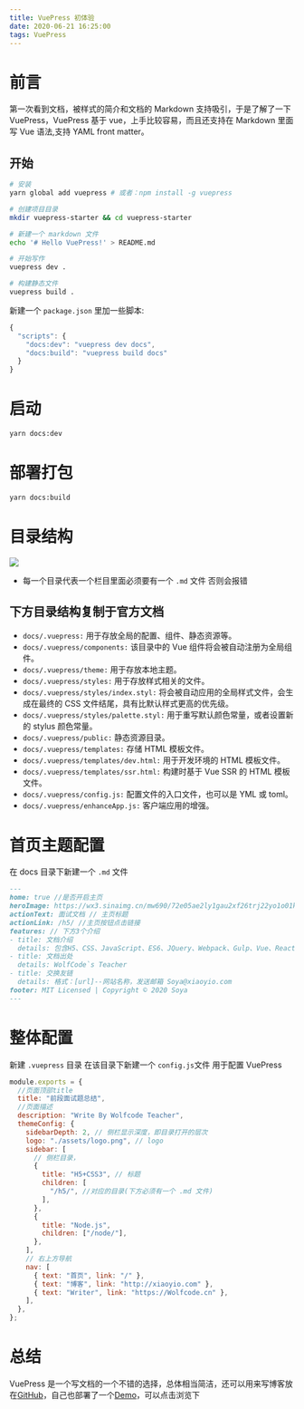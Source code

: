 ```yaml
---
title: VuePress 初体验
date: 2020-06-21 16:25:00
tags: VuePress
--- 
```


# 前言

第一次看到文档，被样式的简介和文档的 Markdown 支持吸引，于是了解了一下 VuePress，VuePress 基于 vue，上手比较容易，而且还支持在 Markdown 里面写 Vue 语法,支持 YAML front matter。

## 开始

```sh
# 安装
yarn global add vuepress # 或者：npm install -g vuepress

# 创建项目目录
mkdir vuepress-starter && cd vuepress-starter

# 新建一个 markdown 文件
echo '# Hello VuePress!' > README.md

# 开始写作
vuepress dev .

# 构建静态文件
vuepress build .
```

新建一个 `package.json` 里加一些脚本:

```js
{
  "scripts": {
    "docs:dev": "vuepress dev docs",
    "docs:build": "vuepress build docs"
  }
}
```

# 启动

```sh
yarn docs:dev
```

# 部署打包

```sh
yarn docs:build
```

# 目录结构

![](http://doc.s1mple.cn/assets/img/mulu.png)

- 每一个目录代表一个栏目里面必须要有一个 `.md` 文件 否则会报错

## 下方目录结构复制于官方文档

- `docs/.vuepress:` 用于存放全局的配置、组件、静态资源等。
- `docs/.vuepress/components:` 该目录中的 Vue 组件将会被自动注册为全局组件。
- `docs/.vuepress/theme:` 用于存放本地主题。
- `docs/.vuepress/styles:` 用于存放样式相关的文件。
- `docs/.vuepress/styles/index.styl:` 将会被自动应用的全局样式文件，会生成在最终的 CSS 文件结尾，具有比默认样式更高的优先级。
- `docs/.vuepress/styles/palette.styl:` 用于重写默认颜色常量，或者设置新的 stylus 颜色常量。
- `docs/.vuepress/public:` 静态资源目录。
- `docs/.vuepress/templates:` 存储 HTML 模板文件。
- `docs/.vuepress/templates/dev.html:` 用于开发环境的 HTML 模板文件。
- `docs/.vuepress/templates/ssr.html:` 构建时基于 Vue SSR 的 HTML 模板文件。
- `docs/.vuepress/config.js:` 配置文件的入口文件，也可以是 YML 或 toml。
- `docs/.vuepress/enhanceApp.js:` 客户端应用的增强。

# 首页主题配置

在 docs 目录下新建一个 `.md` 文件

```md
---
home: true //是否开启主页
heroImage: https://wx3.sinaimg.cn/mw690/72e05ae2ly1gau2xf26trj22yo1o01ky.jpg //主页图片
actionText: 面试文档 // 主页标题
actionLink: /h5/ //主页按钮点击链接
features: // 下方3个介绍
- title: 文档介绍
  details: 包含H5、CSS、JavaScript、ES6、JQuery、Webpack、Gulp、Vue、React、小程序、NodeJS 经典前段面试题
- title: 文档出处
  details: WolfCode`s Teacher
- title: 交换友链
  details: 格式：[url]--网站名称，发送邮箱 Soya@xiaoyio.com
footer: MIT Licensed | Copyright © 2020 Soya
---
```

# 整体配置

新建 `.vuepress` 目录 在该目录下新建一个 `config.js`文件 用于配置 VuePress

```js
module.exports = {
  //页面顶部title
  title: "前段面试题总结",
  //页面描述
  description: "Write By Wolfcode Teacher",
  themeConfig: {
    sidebarDepth: 2, // 侧栏显示深度，即目录打开的层次
    logo: "./assets/logo.png", // logo
    sidebar: [
      // 侧栏目录，
      {
        title: "H5+CSS3", // 标题
        children: [
          "/h5/", //对应的目录(下方必须有一个 .md 文件)
        ],
      },
      {
        title: "Node.js",
        children: ["/node/"],
      },
    ],
    // 右上方导航
    nav: [
      { text: "首页", link: "/" },
      { text: "博客", link: "http://xiaoyio.com" },
      { text: "Writer", link: "https://Wolfcode.cn" },
    ],
  },
};
```

# 总结

VuePress 是一个写文档的一个不错的选择，总体相当简洁，还可以用来写博客放在[GitHub](https://github.com)，自己也部署了一个[Demo](https://doc.s1mple.cn)，可以点击浏览下
